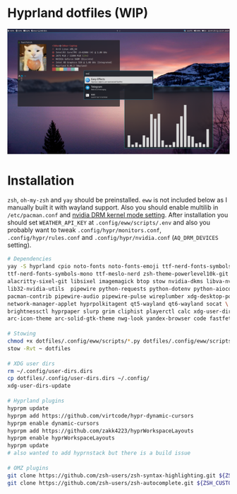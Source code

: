 # Hyprland dotfiles (WIP)

![Screenshot](/screenshots/screenshot.png)

# Installation

`zsh`, `oh-my-zsh` and `yay` should be preinstalled. `eww` is not included below as I manually built it with wayland support. Also you should enable multilib in `/etc/pacman.conf` and [nvidia DRM kernel mode setting](https://wiki.hyprland.org/Nvidia). After installation you should set `WEATHER_API_KEY` at `.config/eww/scripts/.env` and also you probably want to tweak `.config/hypr/monitors.conf`, `.config/hypr/rules.conf` and `.config/hypr/nvidia.conf` (`AQ_DRM_DEVICES` setting).

```bash
# Dependencies
yay -S hyprland cpio noto-fonts noto-fonts-emoji ttf-nerd-fonts-symbols \
ttf-nerd-fonts-symbols-mono ttf-meslo-nerd zsh-theme-powerlevel10k-git \
alacritty-sixel-git libsixel imagemagick btop stow nvidia-dkms libva-nvidia-driver \
lib32-nvidia-utils  pipewire python-requests python-dotenv python-aioconsole \
pacman-contrib pipewire-audio pipewire-pulse wireplumber xdg-desktop-portal-hyprland \
network-manager-applet hyprpolkitagent qt5-wayland qt6-wayland socat \
brightnessctl hyprpaper slurp grim cliphist playerctl calc xdg-user-dirs \
arc-icon-theme arc-solid-gtk-theme nwg-look yandex-browser code fastfetch cava

# Stowing
chmod +x dotfiles/.config/eww/scripts/*.py dotfiles/.config/eww/scripts/*.bash
stow -Rvt ~ dotfiles

# XDG user dirs
rm ~/.config/user-dirs.dirs
cp dotfiles/.config/user-dirs.dirs ~/.config/
xdg-user-dirs-update

# Hyprland plugins
hyprpm update
hyprpm add https://github.com/virtcode/hypr-dynamic-cursors
hyprpm enable dynamic-cursors
hyprpm add https://github.com/zakk4223/hyprWorkspaceLayouts
hyprpm enable hyprWorkspaceLayouts
hyprpm update
# also wanted to add hyprnstack but there is a build issue

# OMZ plugins
git clone https://github.com/zsh-users/zsh-syntax-highlighting.git ${ZSH_CUSTOM:-~/.oh-my-zsh/custom}/plugins/zsh-syntax-highlighting
git clone https://github.com/zsh-users/zsh-autocomplete.git ${ZSH_CUSTOM:-~/.oh-my-zsh/custom}/plugins/zsh-autocomplete
```
